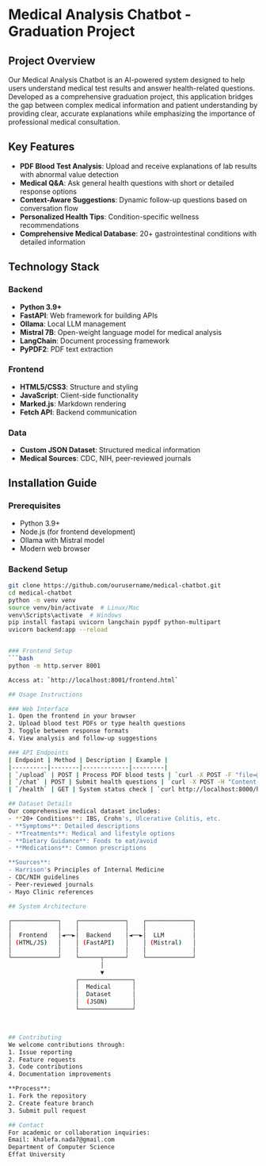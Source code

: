 # Medical Analysis Chatbot - Graduation Project

## Project Overview
Our Medical Analysis Chatbot is an AI-powered system designed to help users understand medical test results and answer health-related questions. Developed as a comprehensive graduation project, this application bridges the gap between complex medical information and patient understanding by providing clear, accurate explanations while emphasizing the importance of professional medical consultation.

## Key Features
- **PDF Blood Test Analysis**: Upload and receive explanations of lab results with abnormal value detection
- **Medical Q&A**: Ask general health questions with short or detailed response options
- **Context-Aware Suggestions**: Dynamic follow-up questions based on conversation flow
- **Personalized Health Tips**: Condition-specific wellness recommendations
- **Comprehensive Medical Database**: 20+ gastrointestinal conditions with detailed information

## Technology Stack
### Backend
- **Python 3.9+**
- **FastAPI**: Web framework for building APIs
- **Ollama**: Local LLM management
- **Mistral 7B**: Open-weight language model for medical analysis
- **LangChain**: Document processing framework
- **PyPDF2**: PDF text extraction

### Frontend
- **HTML5/CSS3**: Structure and styling
- **JavaScript**: Client-side functionality
- **Marked.js**: Markdown rendering
- **Fetch API**: Backend communication

### Data
- **Custom JSON Dataset**: Structured medical information
- **Medical Sources**: CDC, NIH, peer-reviewed journals

## Installation Guide

### Prerequisites
- Python 3.9+
- Node.js (for frontend development)
- Ollama with Mistral model
- Modern web browser

### Backend Setup
```bash
git clone https://github.com/ourusername/medical-chatbot.git
cd medical-chatbot
python -m venv venv
source venv/bin/activate  # Linux/Mac
venv\Scripts\activate  # Windows
pip install fastapi uvicorn langchain pypdf python-multipart
uvicorn backend:app --reload


### Frontend Setup
```bash
python -m http.server 8001

Access at: `http://localhost:8001/frontend.html`

## Usage Instructions

### Web Interface
1. Open the frontend in your browser
2. Upload blood test PDFs or type health questions
3. Toggle between response formats
4. View analysis and follow-up suggestions

### API Endpoints
| Endpoint | Method | Description | Example |
|----------|--------|-------------|---------|
| `/upload` | POST | Process PDF blood tests | `curl -X POST -F "file=@test.pdf" http://localhost:8000/upload` |
| `/chat` | POST | Submit health questions | `curl -X POST -H "Content-Type: application/json" -d '{"user_input":"normal blood sugar"}' http://localhost:8000/chat` |
| `/health` | GET | System status check | `curl http://localhost:8000/health` |

## Dataset Details
Our comprehensive medical dataset includes:
- **20+ Conditions**: IBS, Crohn's, Ulcerative Colitis, etc.
- **Symptoms**: Detailed descriptions
- **Treatments**: Medical and lifestyle options
- **Dietary Guidance**: Foods to eat/avoid
- **Medications**: Common prescriptions

**Sources**:
- Harrison's Principles of Internal Medicine
- CDC/NIH guidelines
- Peer-reviewed journals
- Mayo Clinic references

## System Architecture

┌─────────────┐    ┌─────────────┐    ┌─────────────┐
│             │    │             │    │             │
│  Frontend   │◄──►│  Backend    │◄──►│  LLM        │
│ (HTML/JS)   │    │ (FastAPI)   │    │ (Mistral)   │
│             │    │             │    │             │
└─────────────┘    └──────┬──────┘    └─────────────┘
                          │
                          ▼
                   ┌───────────────┐
                   │  Medical      │
                   │  Dataset      │
                   │  (JSON)       │
                   └───────────────┘



## Contributing
We welcome contributions through:
1. Issue reporting
2. Feature requests
3. Code contributions
4. Documentation improvements

**Process**:
1. Fork the repository
2. Create feature branch
3. Submit pull request

## Contact
For academic or collaboration inquiries:
Email: khalefa.nada7@gmail.com
Department of Computer Science  
Effat University  

